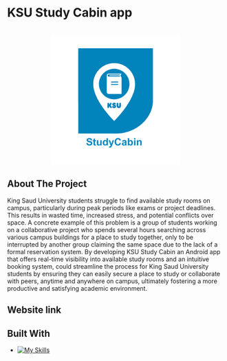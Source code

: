 
#  KSU Study Cabin app
<!-- PROJECT LOGO -->
<br />
<div align="center">
  
  <a href="https://github.com/Salsheddi/KSU Study Cabin app">
    <img src="/img/Picture1.png" alt="Logo" width="300" height="300">
  </a>

</div>

<!-- introduction -->
## About The Project

King Saud University students struggle to find available study rooms on campus, particularly during peak periods like exams or project deadlines. This results in wasted time, increased stress, and potential conflicts over space. A concrete example of this problem is a group of students working on a collaborative project who spends several hours searching across various campus buildings for a place to study together, only to be interrupted by another group claiming the same space due to the lack of a formal reservation system.
By developing KSU Study Cabin an Android app that offers real-time visibility into available study rooms and an intuitive booking system, could streamline the process for King Saud University students by ensuring they can easily secure a place to study or collaborate with peers, anytime and anywhere on campus, ultimately fostering a more productive and satisfying academic environment.


## Website link


<!-- technology -->
## Built With

* [![My Skills](https://skills.thijs.gg/icons?i=bootstrap,html,css,Jira,java)](https://skills.thijs.gg)

